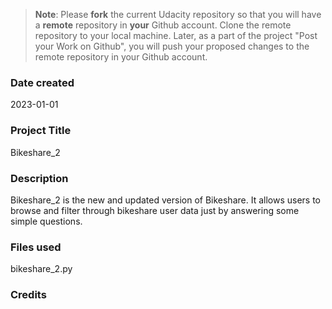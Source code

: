 >**Note**: Please **fork** the current Udacity repository so that you will have a **remote** repository in **your** Github account. Clone the remote repository to your local machine. Later, as a part of the project "Post your Work on Github", you will push your proposed changes to the remote repository in your Github account.

### Date created

2023-01-01

### Project Title

Bikeshare_2

### Description

Bikeshare_2 is the new and updated version of Bikeshare. It allows users to browse and filter through bikeshare user data just by answering some simple questions. 

### Files used

bikeshare_2.py

### Credits

<insert link to Udacty project> 

